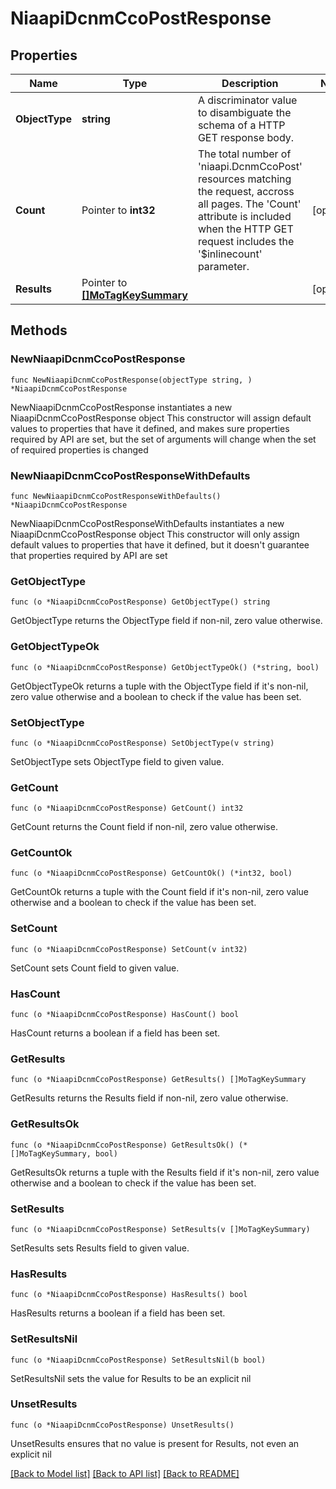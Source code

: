# NiaapiDcnmCcoPostResponse

## Properties

Name | Type | Description | Notes
------------ | ------------- | ------------- | -------------
**ObjectType** | **string** | A discriminator value to disambiguate the schema of a HTTP GET response body. | 
**Count** | Pointer to **int32** | The total number of &#39;niaapi.DcnmCcoPost&#39; resources matching the request, accross all pages. The &#39;Count&#39; attribute is included when the HTTP GET request includes the &#39;$inlinecount&#39; parameter. | [optional] 
**Results** | Pointer to [**[]MoTagKeySummary**](mo.TagKeySummary.md) |  | [optional] 

## Methods

### NewNiaapiDcnmCcoPostResponse

`func NewNiaapiDcnmCcoPostResponse(objectType string, ) *NiaapiDcnmCcoPostResponse`

NewNiaapiDcnmCcoPostResponse instantiates a new NiaapiDcnmCcoPostResponse object
This constructor will assign default values to properties that have it defined,
and makes sure properties required by API are set, but the set of arguments
will change when the set of required properties is changed

### NewNiaapiDcnmCcoPostResponseWithDefaults

`func NewNiaapiDcnmCcoPostResponseWithDefaults() *NiaapiDcnmCcoPostResponse`

NewNiaapiDcnmCcoPostResponseWithDefaults instantiates a new NiaapiDcnmCcoPostResponse object
This constructor will only assign default values to properties that have it defined,
but it doesn't guarantee that properties required by API are set

### GetObjectType

`func (o *NiaapiDcnmCcoPostResponse) GetObjectType() string`

GetObjectType returns the ObjectType field if non-nil, zero value otherwise.

### GetObjectTypeOk

`func (o *NiaapiDcnmCcoPostResponse) GetObjectTypeOk() (*string, bool)`

GetObjectTypeOk returns a tuple with the ObjectType field if it's non-nil, zero value otherwise
and a boolean to check if the value has been set.

### SetObjectType

`func (o *NiaapiDcnmCcoPostResponse) SetObjectType(v string)`

SetObjectType sets ObjectType field to given value.


### GetCount

`func (o *NiaapiDcnmCcoPostResponse) GetCount() int32`

GetCount returns the Count field if non-nil, zero value otherwise.

### GetCountOk

`func (o *NiaapiDcnmCcoPostResponse) GetCountOk() (*int32, bool)`

GetCountOk returns a tuple with the Count field if it's non-nil, zero value otherwise
and a boolean to check if the value has been set.

### SetCount

`func (o *NiaapiDcnmCcoPostResponse) SetCount(v int32)`

SetCount sets Count field to given value.

### HasCount

`func (o *NiaapiDcnmCcoPostResponse) HasCount() bool`

HasCount returns a boolean if a field has been set.

### GetResults

`func (o *NiaapiDcnmCcoPostResponse) GetResults() []MoTagKeySummary`

GetResults returns the Results field if non-nil, zero value otherwise.

### GetResultsOk

`func (o *NiaapiDcnmCcoPostResponse) GetResultsOk() (*[]MoTagKeySummary, bool)`

GetResultsOk returns a tuple with the Results field if it's non-nil, zero value otherwise
and a boolean to check if the value has been set.

### SetResults

`func (o *NiaapiDcnmCcoPostResponse) SetResults(v []MoTagKeySummary)`

SetResults sets Results field to given value.

### HasResults

`func (o *NiaapiDcnmCcoPostResponse) HasResults() bool`

HasResults returns a boolean if a field has been set.

### SetResultsNil

`func (o *NiaapiDcnmCcoPostResponse) SetResultsNil(b bool)`

 SetResultsNil sets the value for Results to be an explicit nil

### UnsetResults
`func (o *NiaapiDcnmCcoPostResponse) UnsetResults()`

UnsetResults ensures that no value is present for Results, not even an explicit nil

[[Back to Model list]](../README.md#documentation-for-models) [[Back to API list]](../README.md#documentation-for-api-endpoints) [[Back to README]](../README.md)


